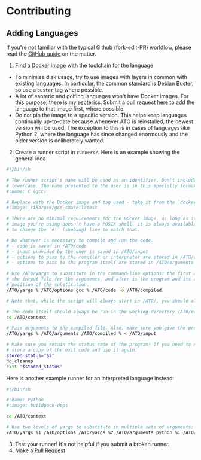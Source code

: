# Contributing
## Adding Languages
If you're not familiar with the typical Github (fork-edit-PR) workflow, please read the [GitHub
guide](https://guides.github.com/introduction/flow/) on the matter.

1. Find a [Docker image](https://hub.docker.com) with the toolchain for the language
  - To minimise disk usage, try to use images with layers in common with existing languages. In particular, the common
  standard is Debian Buster, so use a `buster` tag where possible.
  - A lot of esoteric and golfing languages won't have Docker images. For this purpose, there is my
  [esoterics](https://hub.docker.com/r/pxeger/esoterics). Submit a pull request
  [here](https://github.com/pxeger/esoterics) to add the language to that image first, where possible.
  - Do not pin the image to a specific version. This helps keep languages continually up-to-date because whenever ATO
  is reinstalled, the newest version will be used. The exception to this is in cases of languages like Python 2, where
  the language has since changed enormously and the older version is deliberately wanted.
2. Create a runner script in `runners/`. Here is an example showing the general idea

```sh
#!/bin/sh

# The runner script's name will be used as an identifier. Don't include special characters or whitespace, and keep it
# lowercase. The name presented to the user is in this specially formatted line:
#:name: C (gcc)

# Replace with the Docker image and tag used - take it from the `docker pull` command provided on Docker Hub.
#:image: rikorose/gcc-cmake:latest

# There are no minimal requirements for the Docker image, as long as it doesn't contain a /ATO directory. If the Docker
# image you're using doesn't have a POSIX shell, it is always available as `/ATO/bash`. If you need to use it, make sure
# to change the `#!` (shebang) line to match that.

# Do whatever is necessary to compile and run the code.
# - code is saved in /ATO/code
# - input provided by the user is saved in /ATO/input
# - options to pass to the compiler or interpreter are stored in /ATO/options, null-terminated
# - options to pass to the program itself are stored in /ATO/arguments

# Use /ATO/yargs to substitute in the command-line options: the first argument is the replacement string, the second is
# the intput file for the arguments, and after is the program and its arguments. The replacement string indicates the
# position of the substitution.
/ATO/yargs % /ATO/options gcc % /ATO/code -o /ATO/compiled

# Note that, while the script will always start in /ATO/, you should always use absolute paths.

# The code itself should always be run in the working directory /ATO/context
cd /ATO/context

# Pass arguments to the compiled file. Also, make sure you give the program input from /ATO/input.
/ATO/yargs % /ATO/arguments /ATO/compiled % < /ATO/input

# Make sure you retain the status code of the program! If you need to do any cleanup for whatever reason, make sure to
# store a copy of the exit code and use it again.
stored_status="$?"
do_cleanup
exit "$stored_status"
```

Here is another example runner for an interpreted language instead:

```sh
#!/bin/sh

#:name: Python
#:image: buildpack-deps

cd /ATO/context

# Use two levels of yargs to substitute in multiple sets of arguments:
/ATO/yargs %1 /ATO/options /ATO/yargs %2 /ATO/arguments python %1 /ATO/code %2 < /ATO/input
```

3. Test your runner! It's not helpful if you submit a broken runner.
4. Make a [Pull Request](https://github.com/pxeger/attempt_this_online/pulls)
